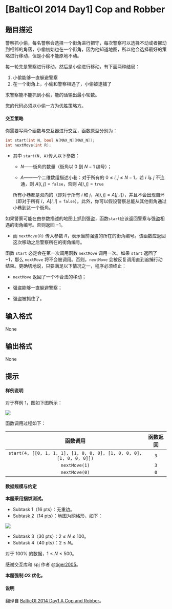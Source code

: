 # [BalticOI 2014 Day1] Cop and Robber

## 题目描述

警察抓小偷，每名警察会选择一个街角进行把守，每次警察可以选择不动或者挪动到相邻的角落，小偷初始也在一个街角，因为他知道地图，所以他会选择最好的策略进行移动，但是小偷不能原地不动。

每一轮先是警察进行移动，然后是小偷进行移动，有下面两种结局：

1. 小偷能够一直躲避警察
2. 在一个街角上，小偷和警察相遇了，小偷被逮捕了

求警察能不能抓到小偷，能的话输出最小轮数。

您的代码必须以小偷一方为优胜策略方。

#### 交互策略

你需要写两个函数与交互器进行交互，函数原型分别为：

```cpp
int start(int N, bool A[MAX_N][MAX_N]);
int nextMove(int R);
```

 - 其中 `start(N, A)`传入以下参数：

   - $N$——街角的数量（街角以 $0$ 到 $N - 1$ 编号）；

   - $A$——一个二维数组描述小巷：对于所有的 $0 \le i,\,j \le N-1$，若 $i$ 与 $j$ 不连通，则 $A[i,j]=\texttt{false}$，否则 $A[i,j]=\texttt{true}$

    所有小巷都是双向的（即对于所有 $i$ 和 $j$，$A[i,j]=A[j,i]$），并且不会出现自环（即对于所有 $i$，$A[i,i]=\texttt{false}$）。此外，你可以假设警察总能从其他街角通过小巷到达一个街角。

 如果警察可能在由参数描述的地图上抓到强盗，函数`start`应该返回警察与强盗相遇的街角编号。否则返回 $-1$。

 - 而 `nextMove(R)` 传入参数 $R$，表示当前强盗的所在的街角编号。该函数应返回这次移动之后警察所在的街角编号。

函数 `start` 必定会在第一次调用函数 `nextMove` 调用一次。如果 `start` 返回了 $-1$，那么 `nextMove` 将不会被调用。否则，`nextMove` 会被反复调用直到追捕行动结束。更确切地说，只要满足以下情况之一，程序必须终止：

 - `nextMove` 返回了一个不合法的移动；

 - 强盗能够一直躲避警察；

 - 强盗被抓住了。

## 输入格式

None

## 输出格式

None

## 提示

#### 样例说明

对于样例 $1$，图如下图所示：

![](https://cdn.luogu.com.cn/upload/image_hosting/bfbwyie4.png)

函数调用过程如下：

|函数调用|函数返回|
|:-:|:-:|
|`start(4, [[0, 1, 1, 1], [1, 0, 0, 0], [1, 0, 0, 0], [1, 0, 0, 0]])`|`3`|
|`nextMove(1)`|`3`|
|`nextMove(0)`|`0`|

#### 数据规模与约定

**本题采用捆绑测试。**

- Subtask 1（16 pts）：无重边。
- Subtask 2（14 pts）：地图为网格形，如下：

![](https://cdn.luogu.com.cn/upload/image_hosting/be35kglq.png)

- Subtask 3（30 pts）：$2 \le N \le 100$。
- Subtask 4（40 pts）：$2 \le N$。

对于 $100\%$ 的数据，$1 \le N \le 500$。

感谢交互库和 spj 作者 @[tiger2005](https://www.luogu.com.cn/user/60864)。

**本题强制 $O2$ 优化。**

#### 说明

翻译自 [BalticOI 2014 Day1 A Cop and Robber](https://boi.cses.fi/files/boi2014_day1.pdf)。

